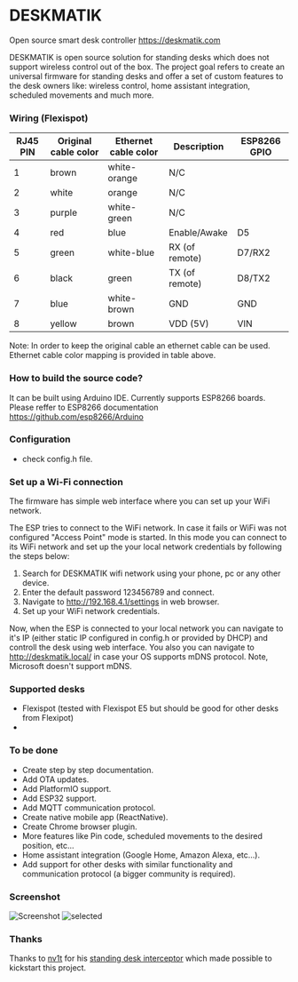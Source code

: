 # DESKMATIK
Open source smart desk controller https://deskmatik.com

DESKMATIK is open source solution for standing desks which does not support wireless control out of the box. The project goal refers to create an universal firmware for standing desks and offer a set of custom features to the desk owners like: wireless control, home assistant integration, scheduled movements and much more.

### Wiring (Flexispot)
| RJ45 PIN | Original cable color | Ethernet cable color | Description       |ESP8266 GPIO|
|----------|----------------------|----------------------|-------------------|------------|
| 1        | brown                | white-orange         | N/C               |            |
| 2        | white                | orange               | N/C               |            |
| 3        | purple               | white-green          | N/C               |            |
| 4        | red                  | blue                 | Enable/Awake      |D5          |
| 5        | green                | white-blue           | RX (of remote)    |D7/RX2      |
| 6        | black                | green                | TX (of remote)    |D8/TX2      |
| 7        | blue                 | white-brown          | GND               |GND         |
| 8        | yellow               | brown                | VDD (5V)          |VIN         |

Note: In order to keep the original cable an ethernet cable can be used. Ethernet cable color mapping is provided in table above.

### How to build the source code?
It can be built using Arduino IDE. Currently supports ESP8266 boards.
Please reffer to ESP8266 documentation https://github.com/esp8266/Arduino

### Configuration
 - check config.h file.

### Set up a Wi-Fi connection
The firmware has simple web interface where you can set up your WiFi network.

The ESP tries to connect to the WiFi network. In case it fails or WiFi was not configured "Access Point" mode is started. In this mode you can connect to its WiFi network and set up the your local network credentials by following the steps below:
1. Search for DESKMATIK wifi network using your phone, pc or any other device.
2. Enter the default password 123456789 and connect.
3. Navigate to http://192.168.4.1/settings in web browser.
4. Set up your WiFi network credentials.

Now, when the ESP is connected to your local network you can navigate to it's IP (either static IP configured in config.h or provided by DHCP) and controll the desk using web interface. You also you can navigate to http://deskmatik.local/ in case your OS supports mDNS protocol. Note, Microsoft doesn't support mDNS.

### Supported desks
- Flexispot (tested with Flexispot E5 but should be good for other desks from Flexipot)
- 

### To be done
- Create step by step documentation.
- Add OTA updates.
- Add PlatformIO support.
- Add ESP32 support.
- Add MQTT communication protocol.
- Create native mobile app (ReactNative).
- Create Chrome browser plugin.
- More features like Pin code, scheduled movements to the desired position, etc...
- Home assistant integration (Google Home, Amazon Alexa, etc...).
- Add support for other desks with similar functionality and communication protocol (a bigger community is required).

### Screenshot
![Screenshot](https://user-images.githubusercontent.com/5584814/110712239-2c047580-8201-11eb-805a-a66d8a0dd03e.jpg)
![selected](https://user-images.githubusercontent.com/5584814/112664301-18d8e300-8e5a-11eb-9479-b13f13a7c5fe.png)

### Thanks
Thanks to [nv1t](https://github.com/nv1t) for his [standing desk interceptor](https://github.com/nv1t/standing-desk-interceptor) which made possible to kickstart this project.


